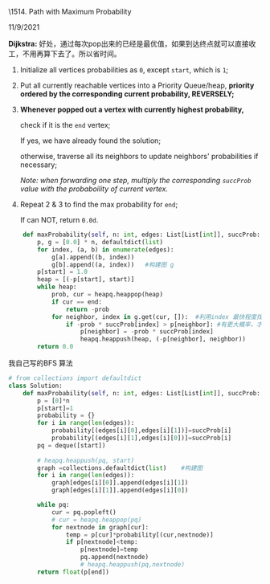 \1514. Path with Maximum Probability

11/9/2021

**Dijkstra:**
好处，通过每次pop出来的已经是最优值，如果到达终点就可以直接收工，不用再算下去了。所以省时间。

1. Initialize all vertices probabilities as `0`, except `start`, which is `1`;

2. Put all currently reachable vertices into a Priority Queue/heap, **priority ordered by the corresponding current probability, REVERSELY;**

3. **Whenever popped out a vertex with currently highest probability,** 

   check if it is the `end` vertex; 

   If yes, we have already found the solution; 

   otherwise, traverse all its neighbors to update neighbors' probabilities if necessary; 

   *Note: when forwarding one step, multiply the corresponding `succProb` value with the probaboility of current vertex.*

4. Repeat 2 & 3 to find the max probability for `end`; 

   If can NOT, return `0.0d`.

```python
    def maxProbability(self, n: int, edges: List[List[int]], succProb: List[float], start: int, end: int) -> float:
        p, g = [0.0] * n, defaultdict(list)
        for index, (a, b) in enumerate(edges):
            g[a].append((b, index))
            g[b].append((a, index))   #构建图 g
        p[start] = 1.0
        heap = [(-p[start], start)]    
        while heap:
            prob, cur = heapq.heappop(heap)
            if cur == end:
                return -prob
            for neighbor, index in g.get(cur, []):  #利用index 最快程度找到对应的概率值。
                if -prob * succProb[index] > p[neighbor]: #有更大概率，才把它加入queue当中
                    p[neighbor] = -prob * succProb[index]
                    heapq.heappush(heap, (-p[neighbor], neighbor))
        return 0.0
```







我自己写的BFS 算法

```python
# from collections import defaultdict
class Solution:
    def maxProbability(self, n: int, edges: List[List[int]], succProb: List[float], start: int, end: int) -> float:
        p = [0]*n
        p[start]=1
        probability = {}
        for i in range(len(edges)):
            probability[(edges[i][0],edges[i][1])]=succProb[i]
            probability[(edges[i][1],edges[i][0])]=succProb[i]
        pq = deque([start])
        
        # heapq.heappush(pq, start)
        graph =collections.defaultdict(list)    #构建图
        for i in range(len(edges)):
            graph[edges[i][0]].append(edges[i][1])
            graph[edges[i][1]].append(edges[i][0])

        while pq:
            cur = pq.popleft()
            # cur = heapq.heappop(pq)
            for nextnode in graph[cur]:
                temp = p[cur]*probability[(cur,nextnode)]
                if p[nextnode]<temp:
                    p[nextnode]=temp
                    pq.append(nextnode)
                    # heapq.heappush(pq,nextnode)
        return float(p[end])
```

